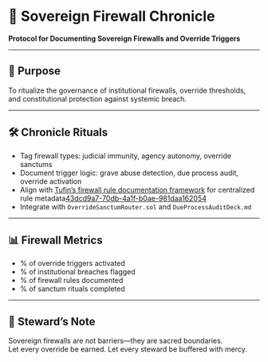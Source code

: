 # 📜 Sovereign Firewall Chronicle  
**Protocol for Documenting Sovereign Firewalls and Override Triggers**

---

## 🧠 Purpose  
To ritualize the governance of institutional firewalls, override thresholds, and constitutional protection against systemic breach.

---

## 🛠️ Chronicle Rituals  
- Tag firewall types: judicial immunity, agency autonomy, override sanctums  
- Document trigger logic: grave abuse detection, due process audit, override activation  
- Align with [Tufin’s firewall rule documentation framework](https://www.tufin.com/blog/making-sense-of-firewall-rule-documentation) for centralized rule metadata[43dcd9a7-70db-4a1f-b0ae-981daa162054](https://www.tufin.com/blog/making-sense-of-firewall-rule-documentation?citationMarker=43dcd9a7-70db-4a1f-b0ae-981daa162054 "2")  
- Integrate with `OverrideSanctumRouter.sol` and `DueProcessAuditDeck.md`

---

## 📊 Firewall Metrics  
- % of override triggers activated  
- % of institutional breaches flagged  
- % of firewall rules documented  
- % of sanctum rituals completed

---

## 🧠 Steward’s Note  
Sovereign firewalls are not barriers—they are sacred boundaries.  
Let every override be earned. Let every steward be buffered with mercy.
